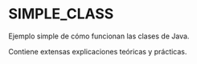# SIMPLE_CLASS
Ejemplo simple de cómo funcionan las clases de Java.

Contiene extensas explicaciones teóricas y prácticas.
